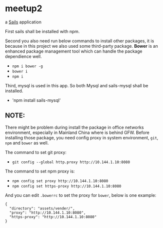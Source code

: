 # meetup2

a [Sails](http://sailsjs.org) application

First sails shall be installed with npm.

Second you also need run below commands to install other packages, it is because in this project we also used some third-party package. **Bower** is an enhanced package
management tool which can handle the package dependience well. 

- `npm i bower -g`
- `bower i`
- `npm i`

Third, mysql is used in this app. So both Mysql and sails-mysql shall be installed.

- 'npm install sails-mysql'

## NOTE:
There might be problem during install the package in office networks environment, especially in Mainland China where is behind GFW. Before installing those package, you need config proxy in system environment, `git`, `npm` and `bower` as well.

The command to set git proxy:

- `git config --global http.proxy http://10.144.1.10:8080`

The command to set npm proxy is:

- `npm config set proxy http://10.144.1.10:8080`
- `npm config set https-proxy http://10.144.1.10:8080`

And you can edit `.bowerrc` to set the proxy for `bower`, below is one example:

```
{
  "directory": "assets/vender/",
  "proxy": "http://10.144.1.10:8080",
  "https-proxy": "http://10.144.1.10:8080"
}
```